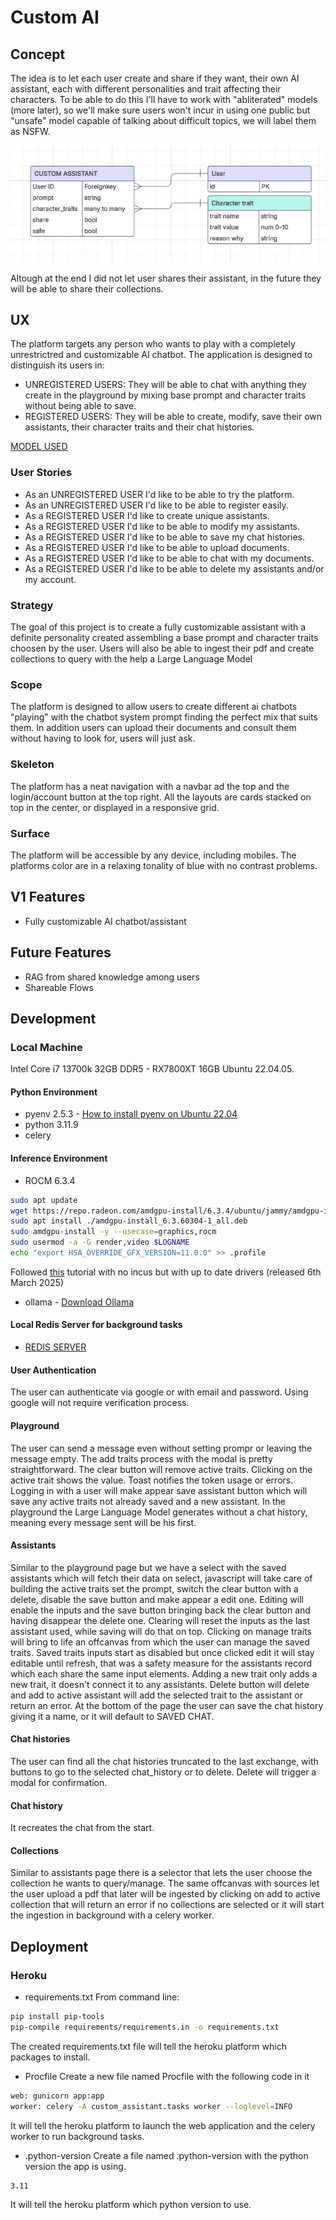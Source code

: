 # Custom AI

## Concept
The idea is to let each user create and share if they want, their own AI assistant, each with different personalities and trait affecting their characters.
To be able to do this I'll have to work with "abliterated" models (more later), so we'll make sure users won't incur in using one public but "unsafe" model capable of talking about difficult topics, we will label them as NSFW.

![Concept](custom_assistant/static/readme/concept.png)

Altough at the end I did not let user shares their assistant, in the future they will be able to share their collections.

## UX
The platform targets any person who wants to play with a completely unrestrictred and customizable AI chatbot.
The application is designed to distinguish its users in:
 - UNREGISTERED USERS: They will be able to chat with anything they create in the playground by mixing base prompt and character traits without being able to save.
 - REGISTERED USERS: They will be able to create, modify, save their own assistants, their character traits and their chat histories.

[MODEL USED](https://huggingface.co/DavidAU/Llama-3.2-8X3B-MOE-Dark-Champion-Instruct-uncensored-abliterated-18.4B-GGUF)

### User Stories
 - As an UNREGISTERED USER I'd like to be able to try the platform.
 - As an UNREGISTERED USER I'd like to be able to register easily.
 - As a REGISTERED USER I'd like to create unique assistants.
 - As a REGISTERED USER I'd like to be able to modify my assistants.
 - As a REGISTERED USER I'd like to be able to save my chat histories.
 - As a REGISTERED USER I'd like to be able to upload documents.
 - As a REGISTERED USER I'd like to be able to chat with my documents.
 - As a REGISTERED USER I'd like to be able to delete my assistants and/or my account.

### Strategy
The goal of this project is to create a fully customizable assistant with a definite personality created assembling a base prompt and character traits choosen by the user.
Users will also be able to ingest their pdf and create collections to query with the help a Large Language Model

### Scope
The platform is designed to allow users to create different ai chatbots "playing" with the chatbot system prompt finding the perfect mix that suits them. In addition users can upload their documents and consult them without having to look for, users will just ask.

### Skeleton
The platform has a neat navigation with a navbar ad the top and the login/account button at the top right. All the layouts are cards stacked on top in the center, or displayed in a responsive grid.

### Surface
The platform will be accessible by any device, including mobiles.
The platforms color are in a relaxing tonality of blue with no contrast problems.

## V1 Features
 - Fully customizable AI chatbot/assistant 

## Future Features
 - RAG from shared knowledge among users
 - Shareable Flows

## Development

### Local Machine
Intel Core i7 13700k 32GB DDR5 - RX7800XT 16GB
Ubuntu 22.04.05.

#### Python Environment
 - pyenv 2.5.3 - [How to install pyenv on Ubuntu 22.04](https://ericsysmin.com/2024/01/11/how-to-install-pyenv-on-ubuntu-22-04/)
 - python 3.11.9
 - celery

#### Inference Environment
 - ROCM 6.3.4
```bash
sudo apt update
wget https://repo.radeon.com/amdgpu-install/6.3.4/ubuntu/jammy/amdgpu-install_6.3.60304-1_all.deb
sudo apt install ./amdgpu-install_6.3.60304-1_all.deb
sudo amdgpu-install -y --usecase=graphics,rocm
sudo usermod -a -G render,video $LOGNAME
echo "export HSA_OVERRIDE_GFX_VERSION=11.0.0" >> .profile
```
Followed [this](https://discuss.linuxcontainers.org/t/rocm-and-pytorch-on-amd-apu-or-gpu-ai/19743) tutorial with no incus but with up to date drivers (released 6th March 2025)
 - ollama - [Download Ollama](https://ollama.com/download)

#### Local Redis Server for background tasks
 - [REDIS SERVER](https://redis.io/docs/latest/operate/oss_and_stack/install/install-redis/install-redis-on-linux/)

#### User Authentication
The user can authenticate via google or with email and password.
Using google will not require verification process.

#### Playground
The user can send a message even without setting prompr or leaving the message empty. The add traits process with the modal is pretty straightforward.
The clear button will remove active traits. Clicking on the active trait shows the value. Toast notifies the token usage or errors. Logging in with a user will make appear save assistant button which will save any active traits not already saved and a new assistant.
In the playground the Large Language Model generates without a chat history, meaning every message sent will be his first.

#### Assistants
Similar to the playground page but we have a select with the saved assistants which will fetch their data on select, javascript will take care of building the active traits set the prompt, switch the clear button with a delete, disable the save button and make appear a edit one. Editing will enable the inputs and the save button bringing back the clear button and having disappear the delete one. Clearing will reset the inputs as the last assistant used, while saving will do that on top. Clicking on manage traits will bring to life an offcanvas from which the user can manage the saved traits. Saved traits inputs start as disabled but once clicked edit it will stay editable until refresh, that was a safety measure for the assistants record which each share the same input elements. Adding a new trait only adds a new trait, it doesn't connect it to any assistants. Delete button will delete and add to active assistant will add the selected trait to the assistant or return an error.
At the bottom of the page the user can save the chat history giving it a name, or it will default to SAVED CHAT.

#### Chat histories
The user can find all the chat histories truncated to the last exchange, with buttons to go to the selected chat_history or to delete. Delete will trigger a modal for confirmation.

#### Chat history
It recreates the chat from the start.

#### Collections
Similar to assistants page there is a selector that lets the user choose the collection he wants to query/manage.
The same offcanvas with sources let the user upload a pdf that later will be ingested by clicking on add to active collection that will return an error if no collections are selected or it will start the ingestion in background with a celery worker.


## Deployment

### Heroku

 - requirements.txt
From command line:
```bash
pip install pip-tools
pip-compile requirements/requirements.in -o requirements.txt
```
The created requirements.txt file will tell the heroku platform which packages to install.

- Procfile
   Create a new file named Procfile with the following code in it
```bash
web: gunicorn app:app
worker: celery -A custom_assistant.tasks worker --loglevel=INFO
```
It will tell the heroku platform to launch the web application and the celery worker to run background tasks.

- .python-version
Create a file named .python-version with the python version the app is using.
```bash
3.11
```
It will tell the heroku platform which python version to use.



